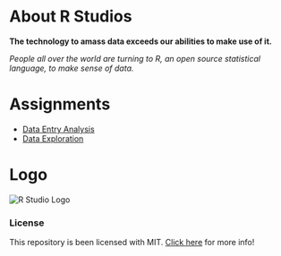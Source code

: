 # About R Studios

**The technology to amass data exceeds our abilities to make use of it.**
 
 _People all over the world are turning to R, an open source statistical language, to make sense of data._

# Assignments
* [Data Entry Analysis](https://github.com/rtanishkreddy/Data-Entry-Analysis)
* [Data Exploration](https://github.com/rtanishkreddy/Data-exploration)

# Logo
![R Studio Logo](https://www.rstudio.com/wp-content/uploads/2014/06/RStudio-Ball.png)

### License
This repository is been licensed with MIT.
[Click here](LICENSE) for more info!

